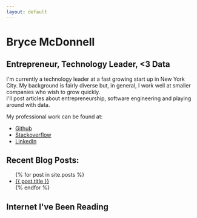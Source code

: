 ```yaml
---
layout: default
---
```

<script type="application/ld+json">
{
  "@context": "http://schema.org",
  "@type": "Person",
  "address": {
    "@type": "PostalAddress",
      "addressLocality": "New York City",
      "addressRegion": "NY",
      "postalCode": "10009"
  },
"jobTitle": "VP Technology / Chief Technology Officer",
"name": "Bryce McDonnell",
"url":
"http://www.brycemcdonnell.com"
}
</script>
<div id="header" itemscope itemtype="http://schema.org/Person">
  <h1> <span itemprop="name">Bryce McDonnell</span> </h1>
  <h2> <span itemprop="jobTitle"> Entrepreneur, Technology Leader, <3 Data </span></h2>
</div>

<div id="intro">
    I'm currently a technology leader at a fast growing start up in New York City.
    My background is fairly diverse but, in general,
    I work well at smaller companies who wish to grow quickly.
</div>

<div id="post-intro">
  I'll post articles about entrepreneurship, software engineering and
  playing around with data.
</div>

<div id="ego">
  <p> My professional work can be found at: </p>
  <ul>
  <li>
    <a href="https://www.github.com/brycemcd" target="_blank">Github</a>
  </li>
  <li>
    <a href="http://stackoverflow.com/users/366464/bryce" target="_blank">Stackoverflow</a>
  </li>
    <li>
      <a href="https://www.linkedin.com/in/brycemcd"
target="_blank">LinkedIn</a>
    </li>
  </ul>
</div>

## Recent Blog Posts:

<ul>
{% for post in site.posts %}
  <li> <a href="{{ post.url }}">{{ post.title }}</a> </li>
{% endfor %}
</ul>

## Internet I've Been Reading
<ul id="reading-list">
</ul>

<script src="http://code.jquery.com/jquery-1.7.1.min.js"></script>
<script src="https://api.trello.com/1/client.js?key=f3b1593d9870a335c7acdc2844a866ea"></script>
<script>
  Trello.get("lists/5516b2060968d9feeeb00b8c/cards?limit=15&attachments=true", function(cards) {
    $.each(cards, function(ix, card) {
      var link = $("<a>")
        .attr({href: card.attachments[0].url, target: "_blank"})
        .addClass("card")
        .text(card.name);
      var dateRead = new Date(card.dateLastActivity);
      //link.appendTo($cards);
      $('#reading-list').append($("<li>").append(link).append(" read: " + dateRead.toLocaleString()) );
    });
  });
</script>
